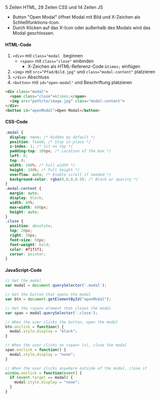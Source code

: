 5 Zeilen HTML, 28 Zeilen CSS und 14 Zeilen JS
- Button "Open Modal" öffnet Modal mit Bild und X-Zeichen als Schließfunktions-Icon.
- Durch Klicken auf das X-Icon oder außerhalb des Modals wird das Modal geschlossen.
#### HTML-Code
1. `<div>` mit `class="modal ` beginnen 
	- `<span>` mit `class="close"` einbinden
		- X-Zeichen als HTML-Referenz-Code `&times;` einfügen
1. `<img>` mit `src="Pfad/Bild.jpg"` und `class="modal-content"` platzieren
2. `</div>` Abschluss
3. `<button>` mit `id="open-modal"` und Beschriftung platzieren 

```html
<div class="modal">
  <span class="close">&times;</span>
  <img src="path/to/image.jpg" class="modal-content">
</div>
<button id="openModal">Open Modal</button>
```

#### CSS-Code
```css
.modal {
  display: none; /* Hidden by default */
  position: fixed; /* Stay in place */
  z-index: 1; /* Sit on top */
  padding-top: 100px; /* Location of the box */
  left: 0;
  top: 0;
  width: 100%; /* Full width */
  height: 100%; /* Full height */
  overflow: auto; /* Enable scroll if needed */
  background-color: rgba(0,0,0,0.9); /* Black w/ opacity */
}
.modal-content {
  margin: auto;
  display: block;
  width: 80%;
  max-width: 600px;
  height: auto;
}
.close {
  position: absolute;
  top: 20px;
  right: 30px;
  font-size: 50px;
  font-weight: bold;
  color: #f1f1f1;
  cursor: pointer;
}
```

#### JavaScript-Code
```js
// Get the modal
var modal = document.querySelector('.modal');

// Get the button that opens the modal
var btn = document.getElementById("openModal");

// Get the <span> element that closes the modal
var span = modal.querySelector('.close');

// When the user clicks the button, open the modal 
btn.onclick = function() {
  modal.style.display = "block";
}

// When the user clicks on <span> (x), close the modal
span.onclick = function() {
  modal.style.display = "none";
}

// When the user clicks anywhere outside of the modal, close it
window.onclick = function(event) {
  if (event.target == modal) {
    modal.style.display = "none";
  }
}
```
